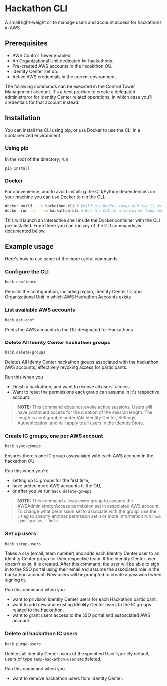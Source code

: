 # Hackathon CLI

A small light-weight cli to manage users and account access for hackathons in AWS.

## Prerequisites

- AWS Control Tower enabled.
- An Organizational Unit dedicated for hackathons.
- Pre-created AWS accounts in the hacakthon OU.
- Identity Center set up.
- Active AWS credentials in the current environment

The following commands can be executed in the Control Tower Management account. It's a best practice to create a delegated administraror for Identity Center related operations, in which case you'll credentials for that account instead.

## Installation

You can install the CLI using pip, or use Docker to use the CLI in a containerized environment

### Using pip

In the root of the directory, run

```bash
pip install .
```

### Docker

For convenience, and to avoid installing the CLI/Python dependencies on your machine you can use Docker to run the CLI.

```bash
docker build . -t hackathon-cli # Build the Docker image and tag it as "hackathon-cli"
docker run -it --rm hackathon-cli # Run the CLI in a container (and remove the container when exiting)
```

This will launch an interactive shell inside the Docker container with the CLI pre-installed. From there you can run any of the CLI commands as documented below.

## Example usage

Here's how to use some of the more useful commands

### Configure the CLI

```bash
hack configure
```

Persists the configuration, including region, Identity Center ID, and Organizational Unit in which AWS Hackathon Accounts exists

### List available AWS accounts

```bash
hack get-conf
```

Prints the AWS accounts in the OU designated for Hackathons

### Delete All Identy Center hackathon groups

```bash
hack delete-groups
```

Deletes All Identy Center hackathon groups associated with the hackathon AWS accounts, effectively revoking access for participants.

Run this when you

- Finish a hackathon, and want to remove all users' access
- Want to reset the permissions each group can assume in it's respective account.

> **NOTE:** This command does not revoke active sessions. Users will have continued access for the duration of the session length. The length is configurable under IAM Identity Center, Settings, Authentication, and will apply to all users in the Identity Store.

### Create IC groups, one per AWS account

```bash
hack sync-groups
```

Ensures there's one IC group assosciated with each AWS account in the hackathon OU.

Run this when you're

- setting up IC groups for the first time,
- have added more AWS accounts to the OU,
- or after you've run `hack delete-groups`

> **NOTE:** This command allows every group to assume the AWSAdministratorAccess permission set in associated AWS account. To change what permission set to associate with the group, use the `-p` flag to specify another permssion set. For more information run `hack sync-groups --help`

### Set up users

```bash
hack setup-users
```

Takes a csv (email, team number) and adds each Identity Center user to an Identity Center group for their respective team. If the Identity Center user doesn't exist, it is created. After this command, the user will be able to sign in to the SSO portal using their email and assume the associated role in the hackathon account. New users will be prompted to create a password when signing in.

Run this command when you

- want to privision Identity Center users for each Hackathon participant,
- want to add new and existing Identity Center users to the IC groups related to the hackathon,
- want to grant users access to the SSO portal and assosciated AWS account.

### Delete all hackathon IC users

```bash
hack purge-users
```

Deletes all Identity Center users of the specified UserType. By default, users of type `temp-hackathon-user` are deleted.

Run this command when you

- want to remove hackathon users from Identity Center.
